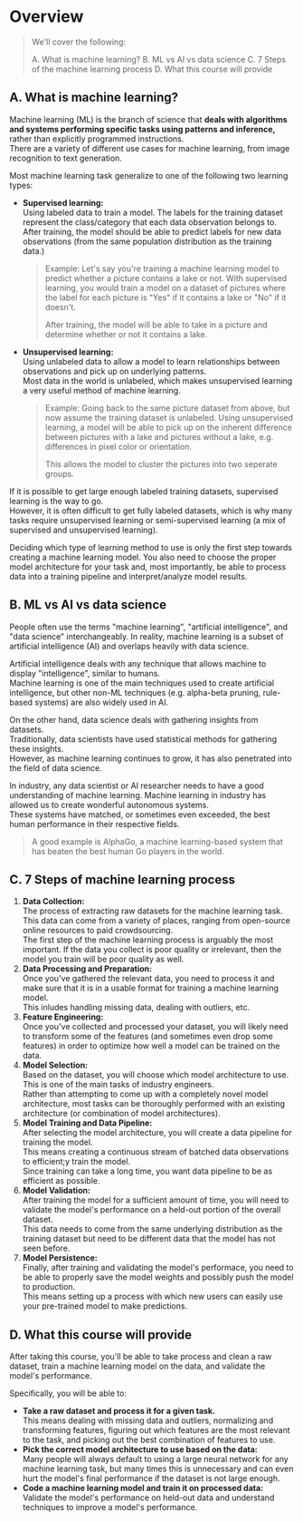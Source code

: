 # Overview

> We'll cover the following:
>
> A. What is machine learning?
> B. ML vs AI vs data science
> C. 7 Steps of the machine learning process
> D. What this course will provide

## A. What is machine learning?

Machine learning (ML) is the branch of science that **deals with algorithms and systems performing specific tasks using patterns and inference,** rather than explicitly programmed instructions.  
 There are a variety of different use cases for machine learning, from image recognition to text generation.

Most machine learning task generalize to one of the following two learning types:

- **Supervised learning:**  
   Using labeled data to train a model. The labels for the training dataset represent the class/category that each data observation belongs to.  
   After training, the model should be able to predict labels for new data observations (from the same population distribution as the training data.)
  > Example: Let's say you're training a machine learning model to predict whether a picture contains a lake or not. With supervised learning, you would train a model on a dataset of pictures where the label for each picture is "Yes" if it contains a lake or "No" if it doesn't.
  >
  > After training, the model will be able to take in a picture and determine whether or not it contains a lake.
- **Unsupervised learning:**  
   Using unlabeled data to allow a model to learn relationships between observations and pick up on underlying patterns.  
   Most data in the world is unlabeled, which makes unsupervised learning a very useful method of machine learning.
  > Example: Going back to the same picture dataset from above, but now assume the training dataset is unlabeled. Using unsupervised learning, a model will be able to pick up on the inherent difference between pictures with a lake and pictures without a lake, e.g. differences in pixel color or orientation.
  >
  > This allows the model to cluster the pictures into two seperate groups.

If it is possible to get large enough labeled training datasets, supervised learning is the way to go.  
 However, it is often difficult to get fully labeled datasets, which is why many tasks require unsupervised learning or semi-supervised learning (a mix of supervised and unsupervised learning).

Deciding which type of learning method to use is only the first step towards creating a machine learning model. You also need to choose the proper model architecture for your task and, most importantly, be able to process data into a training pipeline and interpret/analyze model results.

## B. ML vs AI vs data science

People often use the terms "machine learning", "artificial intelligence", and "data science" interchangeably. In reality, machine learning is a subset of artificial intelligence (AI) and overlaps heavily with data science.

Artificial intelligence deals with any technique that allows machine to display "intelligence", similar to humans.  
 Machine learning is one of the main techniques used to create artificial intelligence, but other non-ML techniques (e.g. alpha-beta pruning, rule-based systems) are also widely used in AI.

On the other hand, data science deals with gathering insights from datasets.  
 Traditionally, data scientists have used statistical methods for gathering these insights.  
 However, as machine learning continues to grow, it has also penetrated into the field of data science.

In industry, any data scientist or AI researcher needs to have a good understanding of machine learning. Machine learning in industry has allowed us to create wonderful autonomous systems.  
These systems have matched, or sometimes even exceeded, the best human performance in their respective fields.

> A good example is AlphaGo, a machine learning-based system that has beaten the best human Go players in the world.

## C. 7 Steps of machine learning process

1.  **Data Collection:**  
    The process of extracting raw datasets for the machine learning task. This data can come from a variety of places, ranging from open-source online resources to paid crowdsourcing.  
     The first step of the machine learning process is arguably the most important. If the data you collect is poor quality or irrelevant, then the model you train will be poor quality as well.
2.  **Data Processing and Preparation:**  
    Once you've gathered the relevant data, you need to process it and make sure that it is in a usable format for training a machine learning model.  
     This inludes handling missing data, dealing with outliers, etc.
3.  **Feature Engineering:**  
    Once you've collected and processed your dataset, you will likely need to transform some of the features (and sometimes even drop some features) in order to optimize how well a model can be trained on the data.
4.  **Model Selection:**  
    Based on the dataset, you will choose which model architecture to use. This is one of the main tasks of industry engineers.  
     Rather than attempting to come up with a completely novel model architecture, most tasks can be thoroughly performed with an existing architecture (or combination of model architectures).
5.  **Model Training and Data Pipeline:**  
    After selecting the model architecture, you will create a data pipeline for training the model.  
     This means creating a continuous stream of batched data observations to efficient;y train the model.  
     Since training can take a long time, you want data pipeline to be as efficient as possible.
6.  **Model Validation:**  
    After training the model for a sufficient amount of time, you will need to validate the model's performance on a held-out portion of the overall dataset.  
     This data needs to come from the same underlying distribution as the training dataset but need to be different data that the model has not seen before.
7.  **Model Persistence:**  
    Finally, after training and validating the model's performace, you need to be able to properly save the model weights and possibly push the model to production.  
     This means setting up a process with which new users can easily use your pre-trained model to make predictions.

## D. What this course will provide

After taking this course, you'll be able to take process and clean a raw dataset, train a machine learning model on the data, and validate the model's performance.

Specifically, you will be able to:

- **Take a raw dataset and process it for a given task.**  
   This means dealing with missing data and outliers, normalizing and transforming features, figuring out which features are the most relevant to the task, and picking out the best combination of features to use.
- **Pick the correct model architecture to use based on the data:**  
   Many people will always default to using a large neural network for any machine learning task, but many times this is unnecessary and can even hurt the model's final performance if the dataset is not large enough.
- **Code a machine learning model and train it on processed data:**  
   Validate the model's performance on held-out data and understand techniques to improve a model's performance.
